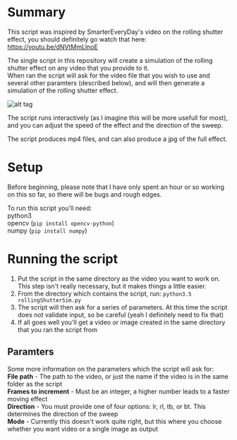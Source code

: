 # Summary
This script was inspired by SmarterEveryDay's video on the rolling shutter effect, you should definitely go watch that here: https://youtu.be/dNVtMmLlnoE  

The single script in this repository will create a simulation of the rolling shutter effect on any video that you provide to it.  
When ran the script will ask for the video file that you wish to use and several other paramters (described below), and will then generate a simulation of the rolling shutter effect.  

![alt tag](http://i.giphy.com/fTEyMzDF00uGY.gif)  

The script runs interactively (as I imagine this will be more usefull for most), and you can adjust the speed of the effect and the direction of the sweep.  

The script produces mp4 files, and can also produce a jpg of the full effect.  

# Setup
Before beginning, please note that I have only spent an hour or so working on this so far, so there will be bugs and rough edges.  

To run this script you'll need:  
python3  
opencv (`pip install opencv-python`)  
numpy (`pip install numpy`)  

# Running the script
1. Put the script in the same directory as the video you want to work on. This step isn't really necessary, but it makes things a little easier.  
2. From the directory which contains the script, run: `python3.5 rollingShutterSim.py`  
3. The script will then ask for a series of parameters. At this time the script does not validate input, so be careful (yeah I definitely need to fix that)  
4. If all goes well you'll get a video or image created in the same directory that you ran the script from  

## Paramters
Some more information on the parameters which the script will ask for:  
**File path** - The path to the video, or just the name if the video is in the same folder as the script  
**Frames to increment** - Must be an integer, a higher number leads to a faster moving effect  
**Direction** - You must provide one of four options: lr, rl, tb, or bt. This determines the direction of the sweep  
**Mode** - Currently this doesn't work quite right, but this where you choose whether you want video or a single image as output  
